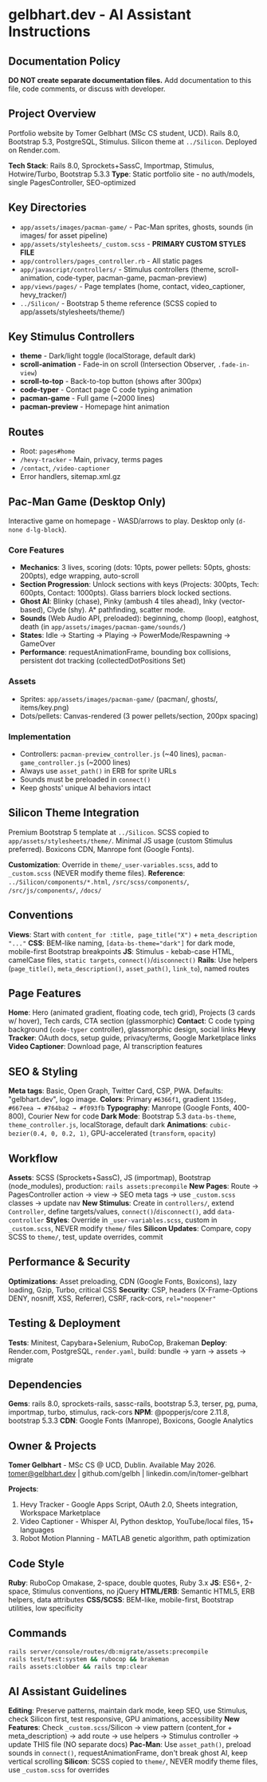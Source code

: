 # gelbhart.dev - AI Assistant Instructions

## Documentation Policy
**DO NOT create separate documentation files.** Add documentation to this file, code comments, or discuss with developer.

## Project Overview
Portfolio website by Tomer Gelbhart (MSc CS student, UCD). Rails 8.0, Bootstrap 5.3, PostgreSQL, Stimulus. Silicon theme at `../Silicon`. Deployed on Render.com.

**Tech Stack**: Rails 8.0, Sprockets+SassC, Importmap, Stimulus, Hotwire/Turbo, Bootstrap 5.3.3
**Type**: Static portfolio site - no auth/models, single PagesController, SEO-optimized

## Key Directories
- `app/assets/images/pacman-game/` - Pac-Man sprites, ghosts, sounds (in images/ for asset pipeline)
- `app/assets/stylesheets/_custom.scss` - **PRIMARY CUSTOM STYLES FILE**
- `app/controllers/pages_controller.rb` - All static pages
- `app/javascript/controllers/` - Stimulus controllers (theme, scroll-animation, code-typer, pacman-game, pacman-preview)
- `app/views/pages/` - Page templates (home, contact, video_captioner, hevy_tracker/)
- `../Silicon/` - Bootstrap 5 theme reference (SCSS copied to app/assets/stylesheets/theme/)

## Key Stimulus Controllers
- **theme** - Dark/light toggle (localStorage, default dark)
- **scroll-animation** - Fade-in on scroll (Intersection Observer, `.fade-in-view`)
- **scroll-to-top** - Back-to-top button (shows after 300px)
- **code-typer** - Contact page C code typing animation
- **pacman-game** - Full game (~2000 lines)
- **pacman-preview** - Homepage hint animation

## Routes
- Root: `pages#home`
- `/hevy-tracker` - Main, privacy, terms pages
- `/contact`, `/video-captioner`
- Error handlers, sitemap.xml.gz

## Pac-Man Game (Desktop Only)
Interactive game on homepage - WASD/arrows to play. Desktop only (`d-none d-lg-block`).

### Core Features
- **Mechanics**: 3 lives, scoring (dots: 10pts, power pellets: 50pts, ghosts: 200pts), edge wrapping, auto-scroll
- **Section Progression**: Unlock sections with keys (Projects: 300pts, Tech: 600pts, Contact: 1000pts). Glass barriers block locked sections.
- **Ghost AI**: Blinky (chase), Pinky (ambush 4 tiles ahead), Inky (vector-based), Clyde (shy). A* pathfinding, scatter mode.
- **Sounds** (Web Audio API, preloaded): beginning, chomp (loop), eatghost, death (in `app/assets/images/pacman-game/sounds/`)
- **States**: Idle → Starting → Playing → PowerMode/Respawning → GameOver
- **Performance**: requestAnimationFrame, bounding box collisions, persistent dot tracking (collectedDotPositions Set)

### Assets
- Sprites: `app/assets/images/pacman-game/` (pacman/, ghosts/, items/key.png)
- Dots/pellets: Canvas-rendered (3 power pellets/section, 200px spacing)

### Implementation
- Controllers: `pacman-preview_controller.js` (~40 lines), `pacman-game_controller.js` (~2000 lines)
- Always use `asset_path()` in ERB for sprite URLs
- Sounds must be preloaded in `connect()`
- Keep ghosts' unique AI behaviors intact

## Silicon Theme Integration
Premium Bootstrap 5 template at `../Silicon`. SCSS copied to `app/assets/stylesheets/theme/`. Minimal JS usage (custom Stimulus preferred). Boxicons CDN, Manrope font (Google Fonts).

**Customization**: Override in `theme/_user-variables.scss`, add to `_custom.scss` (NEVER modify theme files).
**Reference**: `../Silicon/components/*.html`, `/src/scss/components/`, `/src/js/components/`, `/docs/`

## Conventions
**Views**: Start with `content_for :title, page_title("X")` + `meta_description "..."`
**CSS**: BEM-like naming, `[data-bs-theme="dark"]` for dark mode, mobile-first Bootstrap breakpoints
**JS**: Stimulus - kebab-case HTML, camelCase files, `static targets`, `connect()`/`disconnect()`
**Rails**: Use helpers (`page_title()`, `meta_description()`, `asset_path()`, `link_to`), named routes

## Page Features
**Home**: Hero (animated gradient, floating code, tech grid), Projects (3 cards w/ hover), Tech cards, CTA section (glassmorphic)
**Contact**: C code typing background (`code-typer` controller), glassmorphic design, social links
**Hevy Tracker**: OAuth docs, setup guide, privacy/terms, Google Marketplace links
**Video Captioner**: Download page, AI transcription features

## SEO & Styling
**Meta tags**: Basic, Open Graph, Twitter Card, CSP, PWA. Defaults: "gelbhart.dev", logo image.
**Colors**: Primary `#6366f1`, gradient `135deg, #667eea → #764ba2 → #f093fb`
**Typography**: Manrope (Google Fonts, 400-800), Courier New for code
**Dark Mode**: Bootstrap 5.3 `data-bs-theme`, `theme_controller.js`, localStorage, default dark
**Animations**: `cubic-bezier(0.4, 0, 0.2, 1)`, GPU-accelerated (`transform`, `opacity`)

## Workflow
**Assets**: SCSS (Sprockets+SassC), JS (importmap), Bootstrap (node_modules), production: `rails assets:precompile`
**New Pages**: Route → PagesController action → view → SEO meta tags → use `_custom.scss` classes → update nav
**New Stimulus**: Create in `controllers/`, extend `Controller`, define targets/values, `connect()`/`disconnect()`, add `data-controller`
**Styles**: Override in `_user-variables.scss`, custom in `_custom.scss`, NEVER modify `theme/` files
**Silicon Updates**: Compare, copy SCSS to `theme/`, test, update overrides, commit

## Performance & Security
**Optimizations**: Asset preloading, CDN (Google Fonts, Boxicons), lazy loading, Gzip, Turbo, critical CSS
**Security**: CSP, headers (X-Frame-Options DENY, nosniff, XSS, Referrer), CSRF, rack-cors, `rel="noopener"`

## Testing & Deployment
**Tests**: Minitest, Capybara+Selenium, RuboCop, Brakeman
**Deploy**: Render.com, PostgreSQL, `render.yaml`, build: bundle → yarn → assets → migrate

## Dependencies
**Gems**: rails 8.0, sprockets-rails, sassc-rails, bootstrap 5.3, terser, pg, puma, importmap, turbo, stimulus, rack-cors
**NPM**: @popperjs/core 2.11.8, bootstrap 5.3.3
**CDN**: Google Fonts (Manrope), Boxicons, Google Analytics

## Owner & Projects
**Tomer Gelbhart** - MSc CS @ UCD, Dublin. Available May 2026. tomer@gelbhart.dev | github.com/gelbh | linkedin.com/in/tomer-gelbhart

**Projects**:
1. Hevy Tracker - Google Apps Script, OAuth 2.0, Sheets integration, Workspace Marketplace
2. Video Captioner - Whisper AI, Python desktop, YouTube/local files, 15+ languages
3. Robot Motion Planning - MATLAB genetic algorithm, path optimization

## Code Style
**Ruby**: RuboCop Omakase, 2-space, double quotes, Ruby 3.x
**JS**: ES6+, 2-space, Stimulus conventions, no jQuery
**HTML/ERB**: Semantic HTML5, ERB helpers, data attributes
**CSS/SCSS**: BEM-like, mobile-first, Bootstrap utilities, low specificity

## Commands
```bash
rails server/console/routes/db:migrate/assets:precompile
rails test/test:system && rubocop && brakeman
rails assets:clobber && rails tmp:clear
```

## AI Assistant Guidelines
**Editing**: Preserve patterns, maintain dark mode, keep SEO, use Stimulus, check Silicon first, test responsive, GPU animations, accessibility
**New Features**: Check `_custom.scss`/Silicon → view pattern (content_for + meta_description) → add route → use helpers → Stimulus controller → update THIS file (NO separate docs)
**Pac-Man**: Use `asset_path()`, preload sounds in `connect()`, requestAnimationFrame, don't break ghost AI, keep vertical scrolling
**Silicon**: SCSS copied to `theme/`, NEVER modify theme files, use `_custom.scss` for overrides
